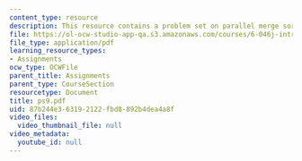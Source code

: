 ```yaml
---
content_type: resource
description: This resource contains a problem set on parallel merge sort.
file: https://ol-ocw-studio-app-qa.s3.amazonaws.com/courses/6-046j-introduction-to-algorithms-sma-5503-fall-2005/87b244e363192122fbd8892b4dea4a8f_ps9.pdf
file_type: application/pdf
learning_resource_types:
- Assignments
ocw_type: OCWFile
parent_title: Assignments
parent_type: CourseSection
resourcetype: Document
title: ps9.pdf
uid: 87b244e3-6319-2122-fbd8-892b4dea4a8f
video_files:
  video_thumbnail_file: null
video_metadata:
  youtube_id: null
---
```

